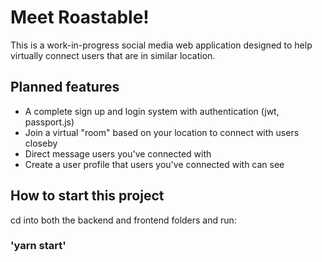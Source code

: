 # Meet Roastable!

This is a work-in-progress social media web application designed to help virtually connect users that are in similar location.

## Planned features

- A complete sign up and login system with authentication (jwt, passport.js)
- Join a virtual "room" based on your location to connect with users closeby
- Direct message users you've connected with
- Create a user profile that users you've connected with can see

## How to start this project

cd into both the backend and frontend folders and run:

### 'yarn start'